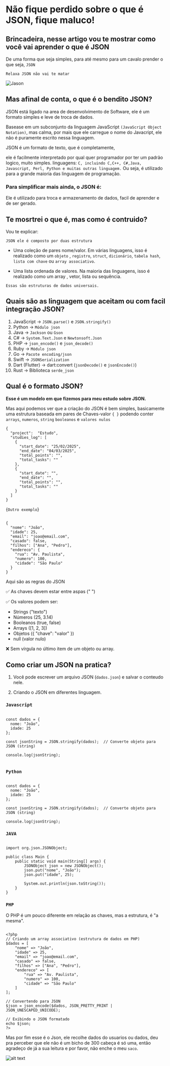 # Não fique perdido sobre o que é JSON, fique maluco!

## Brincadeira, nesse artigo vou te mostrar como você vai aprender o que é JSON

De uma forma que seja simples, para até mesmo para um cavalo prender o que seja, ``JSON``

``Relaxa JSON não vai te matar``

![Jason](/Images/Jason.png)

## Mas afinal de conta, o que é o bendito JSON?

JSON está ligado na area de desenvolvimento de Software,
ele é um formato simples e leve de troca de dados.

Basease em um subconjunto da linguagem JavaScript ``(JavaScript Object Notation)``, mas calma, por mais que ele carregue o nome do Javacript, ele não é puramente escrito nessa linguagem.

JSON é um formato de texto, que é completamente, 

ele é facilmente interpretado por qual quer programador por ter um padrão logico, muito simples. linguagens: 
``C, incluindo C,C++, C#,Java, Javascript, Perl, Python e muitas outras linguagem.`` 
Ou seja, é utilizado para a grande maioria das linguagem de programação.

### Para simplificar mais ainda, o JSON é:
Ele é utilizado para troca e armazenamento de dados, facil de aprender e de ser gerado.

## Te mosrtrei o que é, mas como é contruido?
Vou te explicar:

``JSON ele é composto por duas estrutura`` 

* Uma coleção de pares nome/valor. Em várias linguagens, isso é realizado como um ``objeto`` , ``registro``, ``struct``, ``dicionário``, ``tabela hash``, ``lista com chave`` ou ``array associativo``.

* Uma lista ordenada de valores. Na maioria das linguagens, isso é realizado como um array , vetor, lista ou sequência.

``Essas são estruturas de dados universais.``

## Quais são as linguagem que aceitam ou com facil integração JSON?

1. JavaScript → ``JSON.parse()`` e ``JSON.stringify()``
2. Python → ``Módulo json``
3. Java → ``Jackson`` ou ``Gson``
4. C# → ``System.Text.Json`` e ``Newtonsoft.Json``
5. PHP → ``json_encode()`` e ``json_decode()``
6. Ruby → ``Módulo json``
7. Go → ``Pacote encoding/json``
8. Swift → ``JSONSerialization``
9. Dart (Flutter) → dart:convert (``jsonDecode()`` e ``jsonEncode()``)
10. Rust → Biblioteca ``serde_json``

## Qual é o formato JSON?
**Esse é um modelo em que fizemos para meu estudo sobre JSON.**

Mas aqui podemos ver que a criação do JSON é bem simples, basicamente uma estrutura baseada em pares de Chaves-valor
``{ }`` podendo conter ``arrays``, ``numeros``, ``string`` ``booleanos`` e ``valores nulos`` 

```
{
  "project":  "Estudo",
  "studies_log": [
    {
      "start_date": "25/02/2025",
      "end_date": "04/03/2025",
      "total_points": "",
      "total_tasks": ""
    },
    {
      "start_date": "",
      "end_date": "",
      "total_points": "",
      "total_tasks": ""
    }
  ]
}
```

{``Outro exemplo``}

```

{
  "nome": "João",
  "idade": 25,
  "email": "joao@email.com",
  "casado": false,
  "filhos": ["Ana", "Pedro"],
  "endereco": {
    "rua": "Av. Paulista",
    "numero": 100,
    "cidade": "São Paulo"
  }
}

```

Aqui são as regras do JSON

✅ As chaves devem estar entre aspas (" ")

✅ Os valores podem ser:

* Strings ("texto")
* Números (25, 3.14)
* Booleanos (true, false)
* Arrays ([1, 2, 3])
* Objetos ({ "chave": "valor" })
* null (valor nulo)

❌ Sem vírgula no último item de um objeto ou array.

## Como criar um JSON na pratica?

1. Você pode escrever   um arquivo JSON (``dados.json``) e salvar o conteudo nele.

2. Criando o JSON em diferentes linguagem.

### ``Javascript``

```

const dados = {
  nome: "João",
  idade: 25
};

const jsonString = JSON.stringify(dados);  // Converte objeto para JSON (string)

console.log(jsonString);


```
### ``Python``

```

const dados = {
  nome: "João",
  idade: 25
};

const jsonString = JSON.stringify(dados);  // Converte objeto para JSON (string)

console.log(jsonString);

```

### ``JAVA``

```

import org.json.JSONObject;

public class Main {
    public static void main(String[] args) {
        JSONObject json = new JSONObject();
        json.put("nome", "João");
        json.put("idade", 25);
        
        System.out.println(json.toString());
    }
}

```

### ``PHP``
O PHP é um pouco diferente em relação as chaves, mas a estrutura, é "a mesma".

```

<?php
// Criando um array associativo (estrutura de dados em PHP)
$dados = [
    "nome" => "João",
    "idade" => 25,
    "email" => "joao@email.com",
    "casado" => false,
    "filhos" => ["Ana", "Pedro"],
    "endereco" => [
        "rua" => "Av. Paulista",
        "numero" => 100,
        "cidade" => "São Paulo"
    ]
];

// Convertendo para JSON
$json = json_encode($dados, JSON_PRETTY_PRINT | JSON_UNESCAPED_UNICODE);

// Exibindo o JSON formatado
echo $json;
?>

```


Mas por fim esse é o Json, ele recolhe dados do usuarios ou dados, deu pra perceber que ele não é um bicho de 300 cabeça é só uma, então agradeço de já a sua leitura e por favor, não enche o meu ``saco``.

![alt text](image.png)

